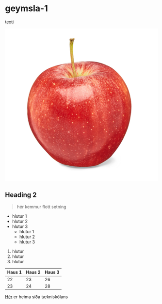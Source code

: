 # geymsla-1
texti


![Epli](epli.jpeg)

## Heading 2

> hér kemmur flott setning

- hlutur 1
- hlutur 2 
- hlutur 3
    - hlutur 1
    - hlutur 2
    - hlutur 3

1. hlutur
1. hlutur
1. hlutur

Haus 1 | Haus 2 | Haus 3
---| ---| ---
22 | 23 | 26 
23 | 24 | 28 

[Hér](https://tskoli.is/) er heima síða tækniskólans

